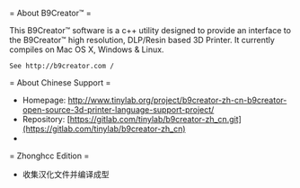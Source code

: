 = About B9Creator™ =

This B9Creator™ software is a c++ utility designed to provide an interface to the B9Creator™ high resolution, DLP/Resin based 3D Printer. It currently compiles on Mac OS X, Windows & Linux.

    See http://b9creator.com /

= About Chinese Support =

 * Homepage: http://www.tinylab.org/project/b9creator-zh-cn-b9creator-open-source-3d-printer-language-support-project/
 * Repository: [https://gitlab.com/tinylab/b9creator-zh_cn.git](https://gitlab.com/tinylab/b9creator-zh_cn)
 * 
= Zhonghcc Edition =
 * 收集汉化文件并编译成型
